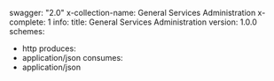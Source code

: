 swagger: "2.0"
x-collection-name: General Services Administration
x-complete: 1
info:
  title: General Services Administration
  version: 1.0.0
schemes:
- http
produces:
- application/json
consumes:
- application/json